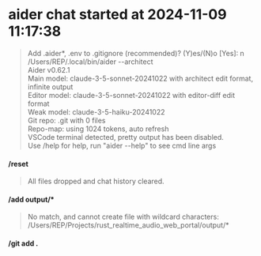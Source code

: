 
# aider chat started at 2024-11-09 11:17:38

> Add .aider*, .env to .gitignore (recommended)? (Y)es/(N)o [Yes]: n  
> /Users/REP/.local/bin/aider --architect  
> Aider v0.62.1  
> Main model: claude-3-5-sonnet-20241022 with architect edit format, infinite output  
> Editor model: claude-3-5-sonnet-20241022 with editor-diff edit format  
> Weak model: claude-3-5-haiku-20241022  
> Git repo: .git with 0 files  
> Repo-map: using 1024 tokens, auto refresh  
> VSCode terminal detected, pretty output has been disabled.  
> Use /help <question> for help, run "aider --help" to see cmd line args  

#### /reset  
> All files dropped and chat history cleared.  

#### /add output/*  
> No match, and cannot create file with wildcard characters: /Users/REP/Projects/rust_realtime_audio_web_portal/output/*  

#### /git add .  
